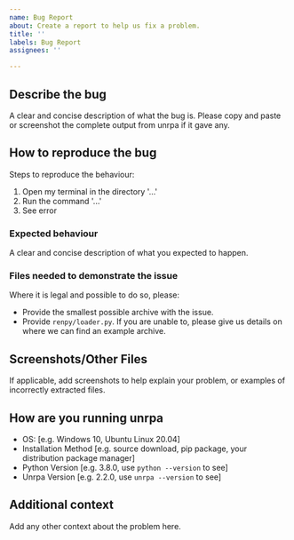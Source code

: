 ```yaml
---
name: Bug Report
about: Create a report to help us fix a problem.
title: ''
labels: Bug Report
assignees: ''

---
```


## Describe the bug
A clear and concise description of what the bug is.
Please copy and paste or screenshot the complete output from unrpa if it gave any.


## How to reproduce the bug
Steps to reproduce the behaviour:
1. Open my terminal in the directory '...'
2. Run the command '...'
4. See error


### Expected behaviour
A clear and concise description of what you expected to happen.


### Files needed to demonstrate the issue
Where it is legal and possible to do so, please:
  - Provide the smallest possible archive with the issue.
  - Provide `renpy/loader.py`.
If you are unable to, please give us details on where we can find an example archive.


## Screenshots/Other Files
If applicable, add screenshots to help explain your problem, or examples of incorrectly extracted files.


## How are you running unrpa
 - OS: [e.g. Windows 10, Ubuntu Linux 20.04]
 - Installation Method [e.g. source download, pip package, your distribution package manager]
 - Python Version [e.g. 3.8.0, use `python --version` to see]
 - Unrpa Version [e.g. 2.2.0, use `unrpa --version` to see]


## Additional context
Add any other context about the problem here.
